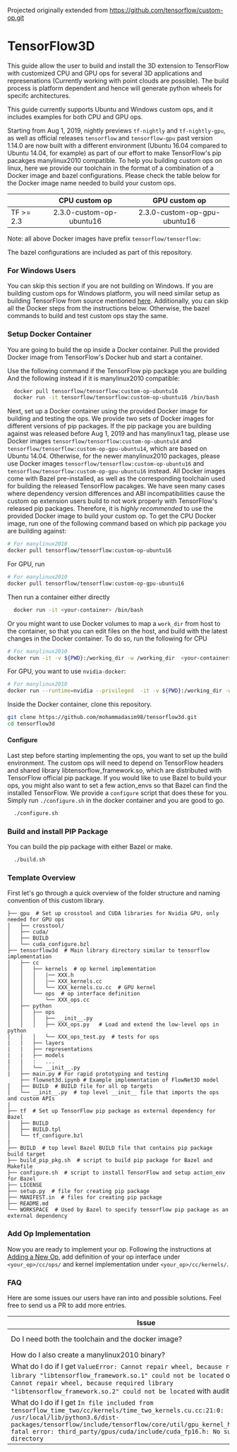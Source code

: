 Projected originally extended from https://github.com/tensorflow/custom-op.git

# TensorFlow3D
This guide allow the user to build and install the 3D extension to TensorFlow with customized CPU and GPU ops for several 3D applications and represenations (Currently working with point clouds are possible). The build process is platform dependent and hence will generate python wheels for specifc architectures. 

This guide currently supports Ubuntu and Windows custom ops, and it includes examples for both CPU and GPU ops.

Starting from Aug 1, 2019, nightly previews `tf-nightly` and `tf-nightly-gpu`, as well as
official releases `tensorflow` and `tensorflow-gpu` past version 1.14.0 are now built with a
different environment (Ubuntu 16.04 compared to Ubuntu 14.04, for example) as part of our effort to make TensorFlow's pip pacakges
manylinux2010 compatible. To help you building custom ops on linux, here we provide our toolchain in the format of a combination of a Docker image and bazel configurations.  Please check the table below for the Docker image name needed to build your custom ops.

|          |          CPU custom op          |          GPU custom op         |
|----------|:-------------------------------:|:------------------------------:|
| TF >= 2.3   |   2.3.0-custom-op-ubuntu16  |    2.3.0-custom-op-gpu-ubuntu16    |

Note: all above Docker images have prefix `tensorflow/tensorflow:`

The bazel configurations are included as part of this repository.


### For Windows Users
You can skip this section if you are not building on Windows. If you are building custom ops for Windows platform, you will need similar setup as building TensorFlow from source mentioned [here](https://www.tensorflow.org/install/source_windows). Additionally, you can skip all the Docker steps from the instructions below. Otherwise, the bazel commands to build and test custom ops stay the same.

### Setup Docker Container
You are going to build the op inside a Docker container. Pull the provided Docker image from TensorFlow's Docker hub and start a container.

Use the following command if the TensorFlow pip package you are building
And the following instead if it is manylinux2010 compatible:

```bash
  docker pull tensorflow/tensorflow:custom-op-ubuntu16
  docker run -it tensorflow/tensorflow:custom-op-ubuntu16 /bin/bash
```
Next, set up a Docker container using the provided Docker image for building and testing the ops. We provide two sets of Docker images for different versions of pip packages. If the pip package you are building against was released before Aug 1, 2019 and has manylinux1 tag, please use Docker images `tensorflow/tensorflow:custom-op-ubuntu14` and `tensorflow/tensorflow:custom-op-gpu-ubuntu14`, which are based on Ubuntu 14.04. Otherwise, for the newer manylinux2010 packages, please use Docker images `tensorflow/tensorflow:custom-op-ubuntu16` and `tensorflow/tensorflow:custom-op-gpu-ubuntu16` instead. All Docker images come with Bazel pre-installed, as well as the corresponding toolchain used for building the released TensorFlow pacakges. We have seen many cases where dependency version differences and ABI incompatibilities cause the custom op extension users build to not work properly with TensorFlow's released pip packages. Therefore, it is *highly recommended* to use the provided Docker image to build your custom op. To get the CPU Docker image, run one of the following command based on which pip package you are building against:
```bash
# For manylinux2010
docker pull tensorflow/tensorflow:custom-op-ubuntu16
```

For GPU, run 
```bash
# For manylinux2010
docker pull tensorflow/tensorflow:custom-op-gpu-ubuntu16
```
Then run a container either directly 
```bash
  docker run -it <your-container> /bin/bash
```
Or you might want to use Docker volumes to map a `work_dir` from host to the container, so that you can edit files on the host, and build with the latest changes in the Docker container. To do so, run the following for CPU
```bash
# For manylinux2010
docker run -it -v ${PWD}:/working_dir -w /working_dir  <your-container>
```

For GPU, you want to use `nvidia-docker`:
```bash
# For manylinux2010
docker run --runtime=nvidia --privileged  -it -v ${PWD}:/working_dir -w /working_dir  <your-container>

```
Inside the Docker container, clone this repository.
```bash
git clone https://github.com/mohammadasim98/tensorflow3d.git
cd tensorflow3d
```
#### Configure
Last step before starting implementing the ops, you want to set up the build environment. The custom ops will need to depend on TensorFlow headers and shared library libtensorflow_framework.so, which are distributed with TensorFlow official pip package. If you would like to use Bazel to build your ops, you might also want to set a few action_envs so that Bazel can find the installed TensorFlow. We provide a `configure` script that does these for you. Simply run `./configure.sh` in the docker container and you are good to go.
```bash
  ./configure.sh
```

### Build and install PIP Package
You can build the pip package with either Bazel or make.

```bash
  ./build.sh
```



### Template Overview
First let's go through a quick overview of the folder structure and naming convention of this custom library.
```
├── gpu  # Set up crosstool and CUDA libraries for Nvidia GPU, only needed for GPU ops
│   ├── crosstool/
│   ├── cuda/
│   ├── BUILD
│   └── cuda_configure.bzl
├── tensorflow3d  # Main library directory similar to tensorflow implementation
│   ├── cc
│   │   ├── kernels  # op kernel implementation
│   │   │   |── XXX.h
│   │   │   |── XXX_kernels.cc
│   │   │   └── XXX_kernels.cu.cc  # GPU kernel
│   │   └── ops  # op interface definition
│   │       └── XXX_ops.cc
│   ├── python
│   │   ├── ops
│   │   │   ├── __init__.py
│   │   │   ├── XXX_ops.py   # Load and extend the low-level ops in python
│   │   │   └── XXX_ops_test.py  # tests for ops
|   |   ├── layers
|   |   ├── representations
|   |   ├── models
|   |   :   ...
│   │   └── __init__.py
|   ├── main.py # For rapid prototyping and testing
    ├── flownet3d.ipynb # Example implementation of FlowNet3D model
│   ├── BUILD  # BUILD file for all op targets
│   └── __init__.py  # top level __init__ file that imports the ops and custom APIs
|
├── tf  # Set up TensorFlow pip package as external dependency for Bazel
│   ├── BUILD
│   ├── BUILD.tpl
│   └── tf_configure.bzl
|
├── BUILD  # top level Bazel BUILD file that contains pip package build target
├── build_pip_pkg.sh  # script to build pip package for Bazel and Makefile
├── configure.sh  # script to install TensorFlow and setup action_env for Bazel
├── LICENSE
├── setup.py  # file for creating pip package
├── MANIFEST.in  # files for creating pip package
├── README.md
└── WORKSPACE  # Used by Bazel to specify tensorflow pip package as an external dependency

```




### Add Op Implementation
Now you are ready to implement your op. Following the instructions at [Adding a New Op](https://www.tensorflow.org/extend/adding_an_op), add definition of your op interface under `<your_op>/cc/ops/` and kernel implementation under `<your_op>/cc/kernels/`.


### FAQ

Here are some issues our users have ran into and possible solutions. Feel free to send us a PR to add more entries.


| Issue  |  How to? |
|---|---|
|  Do I need both the toolchain and the docker image? | Yes, you will need both to get the same setup we use to build TensorFlow's official pip package. |
|  How do I also create a manylinux2010 binary? | You can use [auditwheel](https://github.com/pypa/auditwheel) version 2.0.0 or newer.  |
|  What do I do if I get `ValueError: Cannot repair wheel, because required library "libtensorflow_framework.so.1" could not be located` or `ValueError: Cannot repair wheel, because required library "libtensorflow_framework.so.2" could not be located` with auditwheel? | Please see [this related issue](https://github.com/tensorflow/tensorflow/issues/31807).  |
| What do I do if I get `In file included from tensorflow_time_two/cc/kernels/time_two_kernels.cu.cc:21:0: /usr/local/lib/python3.6/dist-packages/tensorflow/include/tensorflow/core/util/gpu_kernel_helper.h:22:10: fatal error: third_party/gpus/cuda/include/cuda_fp16.h: No such file or directory` | Copy the CUDA header files to target directory. `mkdir -p /usr/local/lib/python3.6/dist-packages/tensorflow/include/third_party/gpus/cuda/include && cp -r /usr/local/cuda/targets/x86_64-linux/include/* /usr/local/lib/python3.6/dist-packages/tensorflow/include/third_party/gpus/cuda/include` |
